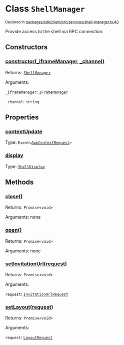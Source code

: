 # Class `ShellManager`
<sub>Declared in [packages/sdk/client/src/services/shell-manager.ts:40](https://github.com/dxos/dxos/blob/8ed3715dc/packages/sdk/client/src/services/shell-manager.ts#L40)</sub>


Provide access to the shell via RPC connection.

## Constructors
### [constructor(_iframeManager, _channel)](https://github.com/dxos/dxos/blob/8ed3715dc/packages/sdk/client/src/services/shell-manager.ts#L47)




Returns: <code>[ShellManager](/api/@dxos/client/classes/ShellManager)</code>

Arguments: 

`_iframeManager`: <code>[IFrameManager](/api/@dxos/client/classes/IFrameManager)</code>

`_channel`: <code>string</code>



## Properties
### [contextUpdate](https://github.com/dxos/dxos/blob/8ed3715dc/packages/sdk/client/src/services/shell-manager.ts#L41)
Type: <code>Event&lt;[AppContextRequest](/api/@dxos/client/interfaces/AppContextRequest)&gt;</code>



### [display](https://github.com/dxos/dxos/blob/8ed3715dc/packages/sdk/client/src/services/shell-manager.ts#L52)
Type: <code>[ShellDisplay](/api/@dxos/client/enums#ShellDisplay)</code>




## Methods
### [close()](https://github.com/dxos/dxos/blob/8ed3715dc/packages/sdk/client/src/services/shell-manager.ts#L124)




Returns: <code>Promise&lt;void&gt;</code>

Arguments: none




### [open()](https://github.com/dxos/dxos/blob/8ed3715dc/packages/sdk/client/src/services/shell-manager.ts#L69)




Returns: <code>Promise&lt;void&gt;</code>

Arguments: none




### [setInvitationUrl(request)](https://github.com/dxos/dxos/blob/8ed3715dc/packages/sdk/client/src/services/shell-manager.ts#L64)




Returns: <code>Promise&lt;void&gt;</code>

Arguments: 

`request`: <code>[InvitationUrlRequest](/api/@dxos/client/interfaces/InvitationUrlRequest)</code>


### [setLayout(request)](https://github.com/dxos/dxos/blob/8ed3715dc/packages/sdk/client/src/services/shell-manager.ts#L56)




Returns: <code>Promise&lt;void&gt;</code>

Arguments: 

`request`: <code>[LayoutRequest](/api/@dxos/client/interfaces/LayoutRequest)</code>


